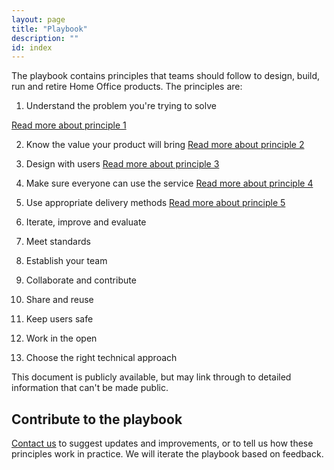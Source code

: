 ```yaml
---
layout: page
title: "Playbook"
description: ""
id: index
---
```


The playbook contains principles that teams should follow to design, build, run and retire Home Office products. The principles are:

1. Understand the problem you're trying to solve

[Read more about principle 1](https://ukhomeoffice.github.io/playbook/problem/)  

2. Know the value your product will bring 
[Read more about principle 2](https://ukhomeoffice.github.io/playbook/know-the-value-your-product-will-bring/)  

3. Design with users
[Read more about principle 3](https://ukhomeoffice.github.io/playbook/be-user-centred/)  

4. Make sure everyone can use the service
[Read more about principle 4](https://ukhomeoffice.github.io/playbook/everyone-can-use/)  

5. Use appropriate delivery methods
[Read more about principle 5](https://ukhomeoffice.github.io/playbook/delivery-methods/)  

6. Iterate, improve and evaluate
7. Meet standards
8. Establish your team
9. Collaborate and contribute
10. Share and reuse
11. Keep users safe
12. Work in the open
13. Choose the right technical approach

This document is publicly available, but may link through to detailed information that can't be made public.

## Contribute to the playbook
[Contact us](mailto:francesca.white@digital.homeoffice.gov.uk) to suggest updates and improvements, or to tell us how these principles work in practice. We will iterate the playbook based on feedback. 
